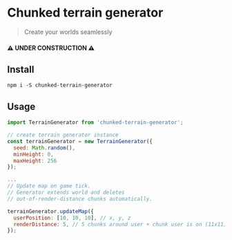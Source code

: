 # Chunked terrain generator
> Create your worlds seamlessly

#### ⚠️ **UNDER CONSTRUCTION** ⚠️

## Install

`npm i -S chunked-terrain-generator`

## Usage

```javascript
import TerrainGenerator from 'chunked-terrain-generator';

// create terrain generator instance
const terrainGenerator = new TerrainGenerator({
  seed: Math.random(),
  minHeight: 0,
  maxHeight: 256
});

...
// Update map on game tick.
// Generator extends world and deletes
// out-of-render-distance chunks automatically.

terrainGenerator.updateMap({
  userPosition: [10, 10, 10], // x, y, z
  renderDistance: 5, // 5 chunks around user + chunk user is on (11x11)
});
```
